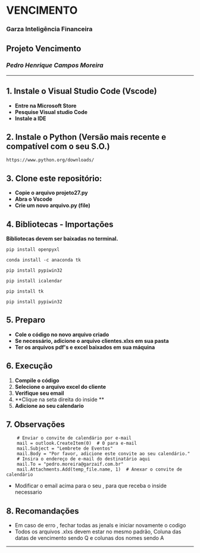 # VENCIMENTO

### Garza Inteligência Financeira
## Projeto Vencimento


### *Pedro Henrique Campos Moreira*
---

## 1. Instale o Visual Studio Code (Vscode)

  - **Entre na Microsoft Store**  
  - **Pesquise Visual studio Code**
  - **Instale a IDE**

## 2. Instale o Python (Versão mais recente e compatível com o seu S.O.)

   ```shell
   https://www.python.org/downloads/
   ```

## 3. Clone este repositório:

  - **Copie o arquivo projeto27.py**  
  - **Abra o Vscode**
  - **Crie um novo arquivo.py (file)**

## 4. Bibliotecas - Importações

**Bibliotecas devem ser baixadas no terminal.**

   ```shell
  pip install openpyxl
   ```

   ```shell
  conda install -c anaconda tk
   ```

   ```shell
   pip install pypiwin32
   ```

   ```shell
  pip install icalendar
   ```

  ```shell
pip install tk
   ```
```shell
pip install pypiwin32
   ```

## 5. Preparo

  - **Cole o código no novo arquivo criado**  
  - **Se necessário, adicione o arquivo clientes.xlxs em sua pasta**
  - **Ter os arquivos pdf's e excel baixados em sua máquina**

## 6. Execução

 1. **Compile o código**  
 2. **Selecione o arquivo excel do cliente**
 3. **Verifique seu email**
 4. **Clique na seta direita do inside **
 5. **Adicione ao seu calendario**
   
## 7. Observações

```
    # Enviar o convite de calendário por e-mail
    mail = outlook.CreateItem(0)  # 0 para e-mail
    mail.Subject = "Lembrete de Eventos"
    mail.Body = "Por favor, adicione este convite ao seu calendário."
    # Insira o endereço de e-mail do destinatário aqui
    mail.To = "pedro.moreira@garzaif.com.br"
    mail.Attachments.Add(temp_file.name, 1)  # Anexar o convite de calendário
```
 - Modificar o email acima para o seu , para que receba o inside necessario  


 ## 8. Recomandações
  - Em caso de erro , fechar todas as jenals e iniciar novamente o codigo
  - Todos os arquivos .xlxs devem estar no mesmo padrão, Coluna das datas de vencimento sendo  Q e colunas dos nomes sendo A
  
---
